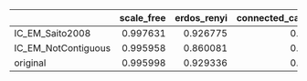 |                     |   scale_free |   erdos_renyi |   connected_cave_man |   barabasi |
|:--------------------|-------------:|--------------:|---------------------:|-----------:|
| IC_EM_Saito2008     |     0.997631 |      0.926775 |             0.815512 |   0.918886 |
| IC_EM_NotContiguous |     0.995958 |      0.860081 |             0.734667 |   0.648006 |
| original            |     0.995998 |      0.929336 |             0.932488 |   0.950368 |
